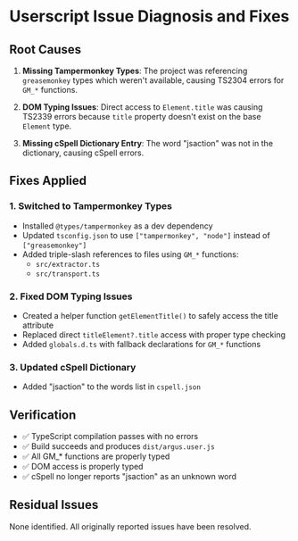 # Userscript Issue Diagnosis and Fixes

## Root Causes

1. **Missing Tampermonkey Types**: The project was referencing `greasemonkey` types which weren't available, causing TS2304 errors for `GM_*` functions.

2. **DOM Typing Issues**: Direct access to `Element.title` was causing TS2339 errors because `title` property doesn't exist on the base `Element` type.

3. **Missing cSpell Dictionary Entry**: The word "jsaction" was not in the dictionary, causing cSpell errors.

## Fixes Applied

### 1. Switched to Tampermonkey Types
- Installed `@types/tampermonkey` as a dev dependency
- Updated `tsconfig.json` to use `["tampermonkey", "node"]` instead of `["greasemonkey"]`
- Added triple-slash references to files using `GM_*` functions:
  - `src/extractor.ts`
  - `src/transport.ts`

### 2. Fixed DOM Typing Issues
- Created a helper function `getElementTitle()` to safely access the title attribute
- Replaced direct `titleElement?.title` access with proper type checking
- Added `globals.d.ts` with fallback declarations for `GM_*` functions

### 3. Updated cSpell Dictionary
- Added "jsaction" to the words list in `cspell.json`

## Verification

- ✅ TypeScript compilation passes with no errors
- ✅ Build succeeds and produces `dist/argus.user.js`
- ✅ All GM_* functions are properly typed
- ✅ DOM access is properly typed
- ✅ cSpell no longer reports "jsaction" as an unknown word

## Residual Issues

None identified. All originally reported issues have been resolved.